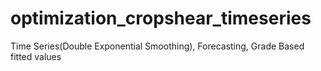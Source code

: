 # optimization_cropshear_timeseries
Time Series(Double Exponential Smoothing), Forecasting, Grade Based fitted values
